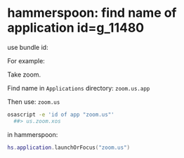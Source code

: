 
# hammerspoon: find name of application id=g_11480

use bundle id:

For example: 

Take zoom.

Find name in `Applications` directory: `zoom.us.app`

Then use: `zoom.us`

```bash
osascript -e 'id of app "zoom.us"'
  ##> us.zoom.xos
```

in hammerspoon:

```lua
hs.application.launchOrFocus("zoom.us")
```

